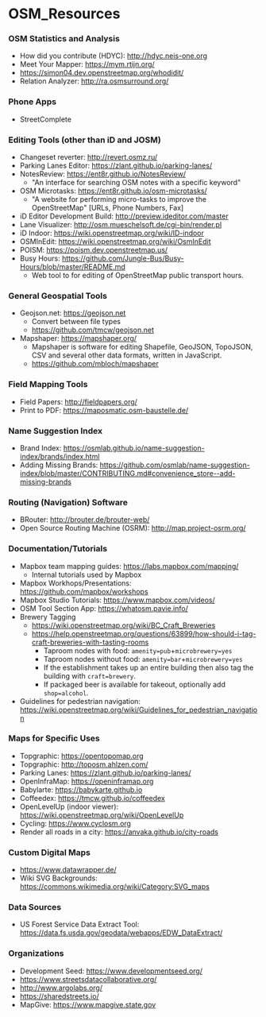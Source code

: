 # OSM_Resources

### OSM Statistics and Analysis
* How did you contribute (HDYC): http://hdyc.neis-one.org
* Meet Your Mapper: https://mym.rtijn.org/
* https://simon04.dev.openstreetmap.org/whodidit/
* Relation Analyzer: http://ra.osmsurround.org/

### Phone Apps
* StreetComplete

### Editing Tools (other than iD and JOSM)
* Changeset reverter: http://revert.osmz.ru/
* Parking Lanes Editor: https://zlant.github.io/parking-lanes/
* NotesReview: https://ent8r.github.io/NotesReview/
  * "An interface for searching OSM notes with a specific keyword"
* OSM Microtasks: https://ent8r.github.io/osm-microtasks/
  * "A website for performing micro-tasks to improve the OpenStreetMap" [URLs, Phone Numbers, Fax]
* iD Editor Development Build: http://preview.ideditor.com/master
* Lane Visualizer: http://osm.mueschelsoft.de/cgi-bin/render.pl
* iD Indoor: https://wiki.openstreetmap.org/wiki/ID-indoor
* OSMInEdit: https://wiki.openstreetmap.org/wiki/OsmInEdit
* POISM: https://poism.dev.openstreetmap.us/
* Busy Hours: https://github.com/Jungle-Bus/Busy-Hours/blob/master/README.md
  * Web tool to for editing of OpenStreetMap public transport hours.

### General Geospatial Tools
* Geojson.net: https://geojson.net
  * Convert between file types
  * https://github.com/tmcw/geojson.net
* Mapshaper: https://mapshaper.org/
  * Mapshaper is software for editing Shapefile, GeoJSON, TopoJSON, CSV and several other data formats, written in JavaScript.
  * https://github.com/mbloch/mapshaper

### Field Mapping Tools
* Field Papers: http://fieldpapers.org/
* Print to PDF: https://maposmatic.osm-baustelle.de/

### Name Suggestion Index
* Brand Index: https://osmlab.github.io/name-suggestion-index/brands/index.html
* Adding Missing Brands: https://github.com/osmlab/name-suggestion-index/blob/master/CONTRIBUTING.md#convenience_store--add-missing-brands

### Routing (Navigation) Software
* BRouter: http://brouter.de/brouter-web/
* Open Source Routing Machine (OSRM): http://map.project-osrm.org/

### Documentation/Tutorials
* Mapbox team mapping guides:  https://labs.mapbox.com/mapping/
  * Internal tutorials used by Mapbox
 * Mapbox Workhops/Presentations:  https://github.com/mapbox/workshops
 * Mapbox Studio Tutorials: https://www.mapbox.com/videos/
 * OSM Tool Section App: https://whatosm.pavie.info/
 * Brewery Tagging
   * https://wiki.openstreetmap.org/wiki/BC_Craft_Breweries
   * https://help.openstreetmap.org/questions/63899/how-should-i-tag-craft-breweries-with-tasting-rooms
     * Taproom nodes with food: `amenity=pub`+`microbrewery=yes`
     * Taproom nodes without food: `amenity=bar`+`microbrewery=yes`
     * If the establishment takes up an entire building then also tag the building with `craft=brewery`.  
     * If packaged beer is available for takeout, optionally add `shop=alcohol`.
 * Guidelines for pedestrian navigation: https://wiki.openstreetmap.org/wiki/Guidelines_for_pedestrian_navigation
 
### Maps for Specific Uses
* Topgraphic: https://opentopomap.org
* Topgraphic: http://toposm.ahlzen.com/
* Parking Lanes: https://zlant.github.io/parking-lanes/
* OpenInfraMap: https://openinframap.org
* Babylarte: https://babykarte.github.io
* Coffeedex: https://tmcw.github.io/coffeedex
* OpenLevelUp (indoor viewer): https://wiki.openstreetmap.org/wiki/OpenLevelUp
* Cycling: https://www.cyclosm.org
* Render all roads in a city: https://anvaka.github.io/city-roads

### Custom Digital Maps
* https://www.datawrapper.de/
* Wiki SVG Backgrounds: https://commons.wikimedia.org/wiki/Category:SVG_maps

### Data Sources
* US Forest Service Data Extract Tool: https://data.fs.usda.gov/geodata/webapps/EDW_DataExtract/

### Organizations
* Development Seed: https://www.developmentseed.org/
* https://www.streetsdatacollaborative.org/
* http://www.argolabs.org/
* https://sharedstreets.io/
* MapGive: https://www.mapgive.state.gov
